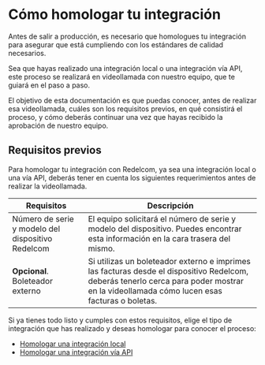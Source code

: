 # Cómo homologar tu integración

Antes de salir a producción, es necesario que homologues tu integración para asegurar que está cumpliendo con los estándares de calidad necesarios. 

Sea que hayas realizado una integración local o una integración vía API, este proceso se realizará en videollamada con nuestro equipo, que te guiará en el paso a paso. 

El objetivo de esta documentación es que puedas conocer, antes de realizar esa videollamada, cuáles son los requisitos previos, en qué consistirá el proceso, y cómo deberás continuar una vez que hayas recibido la aprobación de nuestro equipo.

## Requisitos previos

Para homologar tu integración con Redelcom, ya sea una integración local o una vía API, deberás tener en cuenta los siguientes requerimientos antes de realizar la videollamada. 

| Requisitos | Descripción |
|---|---|
| Número de serie y modelo del dispositivo Redelcom | El equipo solicitará el número de serie y modelo del dispositivo. Puedes encontrar esta información en la cara trasera del mismo. |
| **Opcional**. Boleteador externo | Si utilizas un boleteador externo e imprimes las facturas desde el dispositivo Redelcom, deberás tenerlo cerca para poder mostrar en la videollamada cómo lucen esas facturas o boletas. |

Si ya tienes todo listo y cumples con estos requisitos, elige el tipo de integración que has realizado y deseas homologar para conocer el proceso:
 * [Homologar una integración local](/developers/es/docs/redelcom/how-tos/integration-homologation/local)
 * [Homologar una integración vía API](/developers/es/docs/redelcom/how-tos/integration-homologation/api)